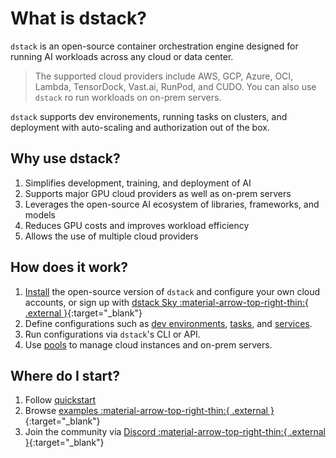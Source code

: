 # What is dstack?

`dstack` is an open-source container orchestration engine designed for running AI workloads across any cloud or data center.

> The supported cloud providers include AWS, GCP, Azure, OCI, Lambda, TensorDock, Vast.ai, RunPod, and CUDO.
> You can also use `dstack` ro run workloads on on-prem servers.

`dstack` supports dev environements, running tasks on clusters, and deployment with auto-scaling and
authorization out of the box.

## Why use dstack?

1. Simplifies development, training, and deployment of AI
2. Supports major GPU cloud providers as well as on-prem servers
3. Leverages the open-source AI ecosystem of libraries, frameworks, and models
4. Reduces GPU costs and improves workload efficiency
5. Allows the use of multiple cloud providers

## How does it work?

1. [Install](installation/index.md) the open-source version of `dstack` and configure your own cloud accounts, or sign up with [dstack Sky :material-arrow-top-right-thin:{ .external }](https://sky.dstack.ai){:target="_blank"}
2. Define configurations such as [dev environments](concepts/dev-environments.md), [tasks](concepts/tasks.md), 
   and [services](concepts/services.md).
3. Run configurations via `dstack`'s CLI or API.
4. Use [pools](concepts/pools.md) to manage cloud instances and on-prem servers.

## Where do I start?

1. Follow [quickstart](quickstart.md)
2. Browse [examples :material-arrow-top-right-thin:{ .external }](https://github.com/dstackai/dstack/tree/master/examples){:target="_blank"}
3. Join the community via [Discord :material-arrow-top-right-thin:{ .external }](https://discord.gg/u8SmfwPpMd){:target="_blank"}